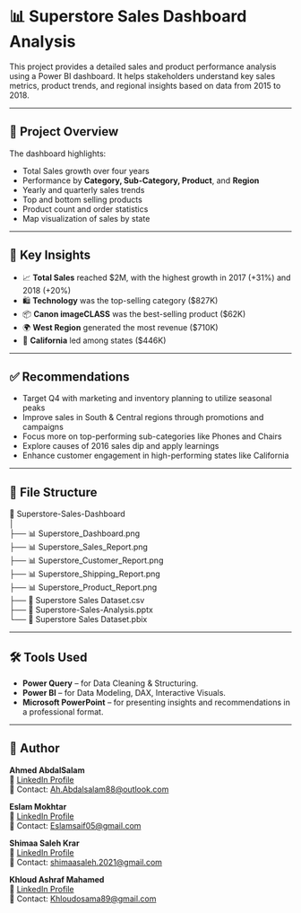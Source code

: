 # 📊 Superstore Sales Dashboard Analysis

This project provides a detailed sales and product performance analysis using a Power BI dashboard. It helps stakeholders understand key sales metrics, product trends, and regional insights based on data from 2015 to 2018.

---

## 🚀 Project Overview

The dashboard highlights:
- Total Sales growth over four years
- Performance by **Category, Sub-Category, Product**, and **Region**
- Yearly and quarterly sales trends
- Top and bottom selling products
- Product count and order statistics
- Map visualization of sales by state

---

## 🧠 Key Insights

- 📈 **Total Sales** reached $2M, with the highest growth in 2017 (+31%) and 2018 (+20%)
- 🛍️ **Technology** was the top-selling category ($827K)
- 📦 **Canon imageCLASS** was the best-selling product ($62K)
- 🌍 **West Region** generated the most revenue ($710K)
- 📍 **California** led among states ($446K)

---

## ✅ Recommendations

- Target Q4 with marketing and inventory planning to utilize seasonal peaks  
- Improve sales in South & Central regions through promotions and campaigns  
- Focus more on top-performing sub-categories like Phones and Chairs  
- Explore causes of 2016 sales dip and apply learnings  
- Enhance customer engagement in high-performing states like California  

---

## 📂 File Structure

📁 Superstore-Sales-Dashboard  
│  
├── 📊 Superstore_Dashboard.png  
├── 📊 Superstore_Sales_Report.png  
├── 📊 Superstore_Customer_Report.png  
├── 📊 Superstore_Shipping_Report.png  
├── 📊 Superstore_Product_Report.png  
├── 📄 Superstore Sales Dataset.csv  
├── 📄 Superstore-Sales-Analysis.pptx  
└── 📁 Superstore Sales Dataset.pbix

---

## 🛠️ Tools Used

- **Power Query** – for Data Cleaning & Structuring.
- **Power BI** – for Data Modeling, DAX, Interactive Visuals.
- **Microsoft PowerPoint** – for presenting insights and recommendations in a professional format.

---

## 👤 Author

**Ahmed AbdalSalam**  
🔗 [LinkedIn Profile](https://www.linkedin.com/in/ahmed-abdalsalam)  
📧 Contact: Ah.Abdalsalam88@outlook.com

**Eslam Mokhtar**  
🔗 [LinkedIn Profile](https://www.linkedin.com/in/eslam-saif-a28785162)  
📧 Contact: Eslamsaif05@gmail.com

**Shimaa Saleh Krar**  
🔗 [LinkedIn Profile](https://www.linkedin.com/in/shimaa-saleh-626724288)  
📧 Contact: shimaasaleh.2021@gmail.com

**Khloud Ashraf Mahamed**  
🔗 [LinkedIn Profile](https://www.linkedin.com/in/khloud-osama-39a688280)  
📧 Contact: Khloudosama89@gmail.com


